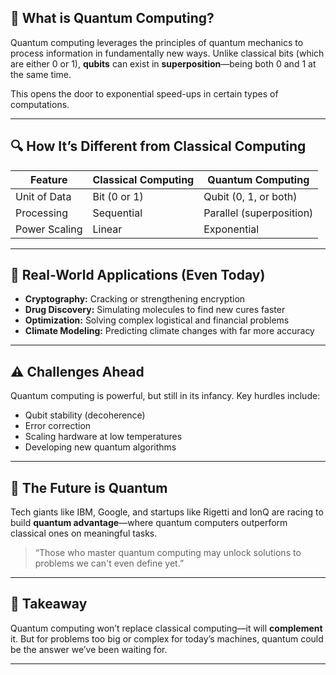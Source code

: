## 🧬 What is Quantum Computing?

Quantum computing leverages the principles of quantum mechanics to process information in fundamentally new ways. Unlike classical bits (which are either 0 or 1), **qubits** can exist in **superposition**—being both 0 and 1 at the same time.

This opens the door to exponential speed-ups in certain types of computations.

---

## 🔍 How It’s Different from Classical Computing

| Feature         | Classical Computing | Quantum Computing       |
|----------------|---------------------|--------------------------|
| Unit of Data   | Bit (0 or 1)        | Qubit (0, 1, or both)   |
| Processing     | Sequential          | Parallel (superposition) |
| Power Scaling  | Linear              | Exponential              |

---

## 🚧 Real-World Applications (Even Today)

- **Cryptography:** Cracking or strengthening encryption  
- **Drug Discovery:** Simulating molecules to find new cures faster  
- **Optimization:** Solving complex logistical and financial problems  
- **Climate Modeling:** Predicting climate changes with far more accuracy  

---

## ⚠️ Challenges Ahead

Quantum computing is powerful, but still in its infancy. Key hurdles include:

- Qubit stability (decoherence)  
- Error correction  
- Scaling hardware at low temperatures  
- Developing new quantum algorithms  

---

## 🔮 The Future is Quantum

Tech giants like IBM, Google, and startups like Rigetti and IonQ are racing to build **quantum advantage**—where quantum computers outperform classical ones on meaningful tasks.

> “Those who master quantum computing may unlock solutions to problems we can't even define yet.”

---

## 🧠 Takeaway

Quantum computing won’t replace classical computing—it will **complement** it. But for problems too big or complex for today’s machines, quantum could be the answer we’ve been waiting for.

---